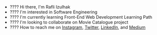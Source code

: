 - ???? Hi there, I'm Rafli Izulhak
- ???? I'm interested in Software Engineering
- ???? I'm currently learning Front-End Web Development Learning Path
- ????️ I'm looking to collaborate on Movie Catalogue project
- ???? How to reach me on 
<a href="https://www.instagram.com/rafliizlhk/" target="_blank">Instagram</a>, 
<a href="https://twitter.com/raph_lee21"  target="_blank">Twitter</a>, 
<a href="https://www.linkedin.com/in/muhammad-rafli-izulhak-74783515a/" target="_blank">LinkedIn</a>, and 
<a href="https://medium.com/@muhammadizulhak" target="_blank">Medium</a>
